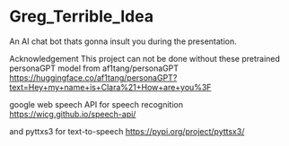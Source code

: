 # Greg_Terrible_Idea
An AI chat bot thats gonna insult you during the presentation.

Acknowledgement
  This project can not be done without these
  pretrained personaGPT model from af1tang/personaGPT 
    https://huggingface.co/af1tang/personaGPT?text=Hey+my+name+is+Clara%21+How+are+you%3F
    
  google web speech API for speech recognition
    https://wicg.github.io/speech-api/
    
  and pyttxs3 for text-to-speech
    https://pypi.org/project/pyttsx3/
